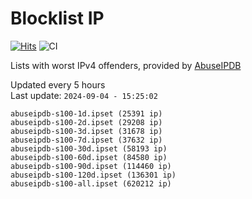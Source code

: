 # Blocklist IP

[![Hits](https://hits.seeyoufarm.com/api/count/incr/badge.svg?url=https%3A%2F%2Fgithub.com%2Fborestad%2Fblocklist-ip%2F&count_bg=%2379C83D&title_bg=%23555555&icon=&icon_color=%23E7E7E7&title=hits&edge_flat=false)](https://hits.seeyoufarm.com)  ![CI](https://img.shields.io/github/workflow/status/borestad/blocklist-ip/CI?style=flat-square)

Lists with worst IPv4 offenders, provided by [AbuseIPDB](https://www.abuseipdb.com/)

<!-- FOOTER-PLACEHOLDER -->
Updated every 5 hours<br>
Last update: `2024-09-04 - 15:25:02`
```
abuseipdb-s100-1d.ipset (25391 ip)
abuseipdb-s100-2d.ipset (29208 ip)
abuseipdb-s100-3d.ipset (31678 ip)
abuseipdb-s100-7d.ipset (37632 ip)
abuseipdb-s100-30d.ipset (58193 ip)
abuseipdb-s100-60d.ipset (84580 ip)
abuseipdb-s100-90d.ipset (114460 ip)
abuseipdb-s100-120d.ipset (136301 ip)
abuseipdb-s100-all.ipset (620212 ip)
```
